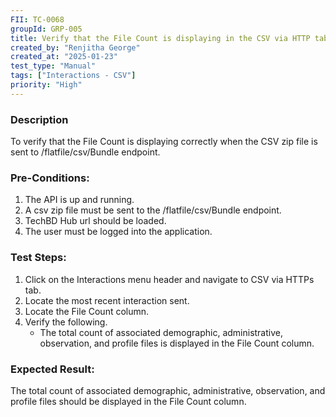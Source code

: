 ```yaml
---
FII: TC-0068
groupId: GRP-005
title: Verify that the File Count is displaying in the CSV via HTTP tab when the CSV zip file is sent to /flatfile/csv/Bundle endpoint
created_by: "Renjitha George"
created_at: "2025-01-23"
test_type: "Manual"
tags: ["Interactions - CSV"]
priority: "High"
---
```


### Description

To verify that the File Count is displaying correctly when the CSV zip file is
sent to /flatfile/csv/Bundle endpoint.

### Pre-Conditions:

1. The API is up and running.
2. A csv zip file must be sent to the /flatfile/csv/Bundle endpoint.
3. TechBD Hub url should be loaded.
4. The user must be logged into the application.

### Test Steps:

1. Click on the Interactions menu header and navigate to CSV via HTTPs tab.
2. Locate the most recent interaction sent.
3. Locate the File Count column.
4. Verify the following.
   - The total count of associated demographic, administrative, observation, and
     profile files is displayed in the File Count column.

### Expected Result:

The total count of associated demographic, administrative, observation, and
profile files should be displayed in the File Count column.
